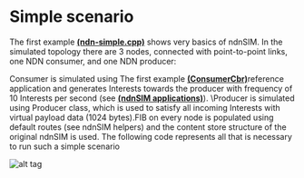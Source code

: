 #  Simple scenario

The first example [<b>(ndn-simple.cpp)</b>](https://github.com/syaifulahdan/ndndlearn/blob/master/Simple-scenario-Coding/ndn-simple.cpp)  shows very basics of ndnSIM. In the simulated topology there are 3 nodes, connected with point-to-point links, one NDN consumer, and one NDN producer:

<justify>Consumer is simulated using  The first example [<b>(ConsumerCbr)</b>](http://ndnsim.net/2.0/doxygen/classns3_1_1ndn_1_1ConsumerCbr.html)reference application and generates Interests towards the producer with frequency of 10 Interests per second (see [<b>(ndnSIM applications)</b>](http://ndnsim.net/2.0/doxygen/classns3_1_1ndn_1_1ConsumerCbr.html)).
\Producer is simulated using Producer class, which is used to satisfy all incoming Interests with virtual payload data (1024 bytes).FIB on every node is populated using default routes (see ndnSIM helpers) and the content store structure of the original ndnSIM is used. The following code represents all that is necessary to run such a simple scenario</justify>

![alt tag](http://ndnsim.net/2.0/_images/aafig-d966166dcbc734645cc600acbd97e5aff63a118c.svg)

